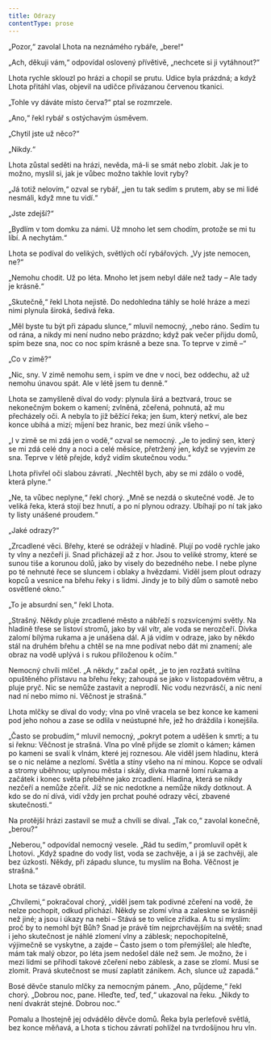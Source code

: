```yaml
---
title: Odrazy
contentType: prose
---
```


„Pozor,“ zavolal Lhota na neznámého rybáře, „bere!“

  

„Ach, děkuji vám,“ odpovídal oslovený přívětivě, „nechcete si ji vytáhnout?“

Lhota rychle sklouzl po hrázi a chopil se prutu. Udice byla prázdná; a když Lhota přitáhl vlas, objevil na udičce přivázanou červenou tkanici.

„Tohle vy dáváte místo červa?“ ptal se rozmrzele.

„Ano,“ řekl rybář s ostýchavým úsměvem.

„Chytil jste už něco?“

„Nikdy.“

Lhota zůstal seděti na hrázi, nevěda, má-li se smát nebo zlobit. Jak je to možno, myslil si, jak je vůbec možno takhle lovit ryby?

„Já totiž nelovím,“ ozval se rybář, „jen tu tak sedím s prutem, aby se mi lidé nesmáli, když mne tu vidí.“

„Jste zdejší?“

„Bydlím v tom domku za námi. Už mnoho let sem chodím, protože se mi tu líbí. A nechytám.“

Lhota se podíval do velikých, světlých očí rybářových. „Vy jste nemocen, ne?“

„Nemohu chodit. Už po léta. Mnoho let jsem nebyl dále než tady – Ale tady je krásně.“

„Skutečně,“ řekl Lhota nejistě. Do nedohledna táhly se holé hráze a mezi nimi plynula široká, šedivá řeka.

„Měl byste tu být při západu slunce,“ mluvil nemocný, „nebo ráno. Sedím tu od rána, a nikdy mi není nudno nebo prázdno; když pak večer přijdu domů, spím beze sna, noc co noc spím krásně a beze sna. To teprve v zimě –“

„Co v zimě?“

„Nic, sny. V zimě nemohu sem, i spím ve dne v noci, bez oddechu, až už nemohu únavou spát. Ale v létě jsem tu denně.“

Lhota se zamyšleně díval do vody: plynula širá a beztvará, trouc se nekonečným bokem o kamení; zvlněná, zčeřená, pohnutá, až mu přecházely oči. A nebyla to již běžící řeka; jen šum, který netkví, ale bez konce ubíhá a mizí; míjení bez hranic, bez mezí únik všeho –

„I v zimě se mi zdá jen o vodě,“ ozval se nemocný. „Je to jediný sen, který se mi zdá celé dny a noci a celé měsíce, přetržený jen, když se vyjevím ze sna. Teprve v létě přejde, když vidím skutečnou vodu.“

Lhota přivřel oči slabou závratí. „Nechtěl bych, aby se mi zdálo o vodě, která plyne.“

„Ne, ta vůbec neplyne,“ řekl chorý. „Mně se nezdá o skutečné vodě. Je to veliká řeka, která stojí bez hnutí, a po ní plynou odrazy. Ubíhají po ní tak jako ty listy unášené proudem.“

„Jaké odrazy?“

„Zrcadlené věci. Břehy, které se odrážejí v hladině. Plují po vodě rychle jako ty vlny a nezčeří ji. Snad přicházejí až z hor. Jsou to veliké stromy, které se sunou tiše a korunou dolů, jako by visely do bezedného nebe. I nebe plyne po té nehnuté řece se sluncem i oblaky a hvězdami. Viděl jsem plout odrazy kopců a vesnice na břehu řeky i s lidmi. Jindy je to bílý dům o samotě nebo osvětlené okno.“

„To je absurdní sen,“ řekl Lhota.

„Strašný. Někdy pluje zrcadlené město a nábřeží s rozsvícenými světly. Na hladině třese se listoví stromů, jako by vál vítr, ale voda se nerozčeří. Dívka zalomí bílýma rukama a je unášena dál. A já vidím v odraze, jako by někdo stál na druhém břehu a chtěl se na mne podívat nebo dát mi znamení; ale obraz na vodě uplývá i s rukou přiloženou k očím.“

Nemocný chvíli mlčel. „A někdy,“ začal opět, „je to jen rozžatá svítilna opuštěného přístavu na břehu řeky; zahoupá se jako v listopadovém větru, a pluje pryč. Nic se nemůže zastavit a neprodlí. Nic vodu nezvrásčí, a nic není nad ní nebo mimo ni. Věčnost je strašná.“

Lhota mlčky se díval do vody; vlna po vlně vracela se bez konce ke kameni pod jeho nohou a zase se odlila v neústupné hře, jež ho dráždila i konejšila.

„Často se probudím,“ mluvil nemocný, „pokryt potem a uděšen k smrti; a tu si řeknu: Věčnost je strašná. Vlna po vlně přijde se zlomit o kámen; kámen po kameni se svalí k vlnám, které jej roznesou. Ale viděl jsem hladinu, která se o nic neláme a nezlomí. Světla a stíny všeho na ní minou. Kopce se odvalí a stromy uběhnou; uplynou města i skály, dívka marně lomí rukama a začátek i konec světa přeběhne jako zrcadlení. Hladina, která se nikdy nezčeří a nemůže zčeřit. Jíž se nic nedotkne a nemůže nikdy dotknout. A kdo se do ní dívá, vidí vždy jen prchat pouhé odrazy věcí, zbavené skutečnosti.“

Na protější hrázi zastavil se muž a chvíli se díval. „Tak co,“ zavolal konečně, „berou?“

„Neberou,“ odpovídal nemocný vesele. „Rád tu sedím,“ promluvil opět k Lhotovi. „Když spadne do vody list, voda se zachvěje, a i já se zachvěji, ale bez úzkosti. Někdy, při západu slunce, tu myslím na Boha. Věčnost je strašná.“

Lhota se tázavě obrátil.

„Chvílemi,“ pokračoval chorý, „viděl jsem tak podivné zčeření na vodě, že nelze pochopit, odkud přichází. Někdy se zlomí vlna a zaleskne se krásněji než jiné; a jsou i úkazy na nebi – Stává se to velice zřídka. A tu si myslím: proč by to nemohl být Bůh? Snad je právě tím nejprchavějším na světě; snad i jeho skutečnost je náhlé zlomení vlny a záblesk; nepochopitelně, výjimečně se vyskytne, a zajde – Často jsem o tom přemýšlel; ale hleďte, mám tak malý obzor, po léta jsem nedošel dále než sem. Je možno, že i mezi lidmi se přihodí takové zčeření nebo záblesk, a zase se zlomí. Musí se zlomit. Pravá skutečnost se musí zaplatit zánikem. Ach, slunce už zapadá.“

Bosé děvče stanulo mlčky za nemocným pánem. „Ano, půjdeme,“ řekl chorý. „Dobrou noc, pane. Hleďte, teď, teď,“ ukazoval na řeku. „Nikdy to není dvakrát stejné. Dobrou noc.“

Pomalu a lhostejně jej odvádělo děvče domů. Řeka byla perleťově světlá, bez konce měňavá, a Lhota s tichou závratí pohlížel na tvrdošíjnou hru vln.
